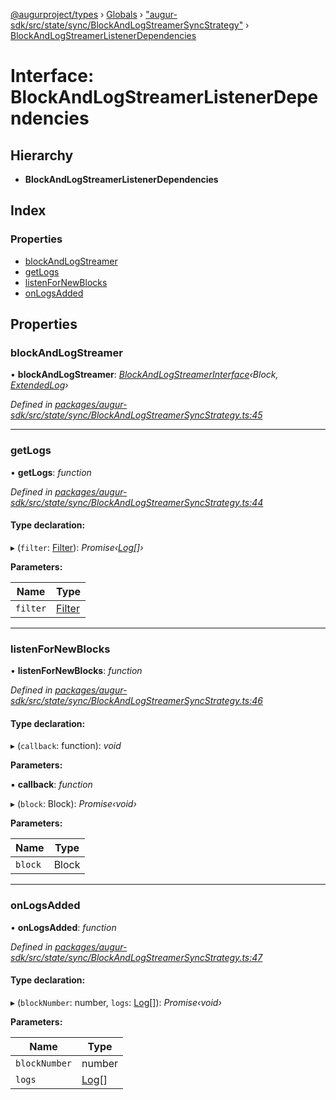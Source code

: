 [@augurproject/types](../README.md) › [Globals](../globals.md) › ["augur-sdk/src/state/sync/BlockAndLogStreamerSyncStrategy"](../modules/_augur_sdk_src_state_sync_blockandlogstreamersyncstrategy_.md) › [BlockAndLogStreamerListenerDependencies](_augur_sdk_src_state_sync_blockandlogstreamersyncstrategy_.blockandlogstreamerlistenerdependencies.md)

# Interface: BlockAndLogStreamerListenerDependencies

## Hierarchy

* **BlockAndLogStreamerListenerDependencies**

## Index

### Properties

* [blockAndLogStreamer](_augur_sdk_src_state_sync_blockandlogstreamersyncstrategy_.blockandlogstreamerlistenerdependencies.md#blockandlogstreamer)
* [getLogs](_augur_sdk_src_state_sync_blockandlogstreamersyncstrategy_.blockandlogstreamerlistenerdependencies.md#getlogs)
* [listenForNewBlocks](_augur_sdk_src_state_sync_blockandlogstreamersyncstrategy_.blockandlogstreamerlistenerdependencies.md#listenfornewblocks)
* [onLogsAdded](_augur_sdk_src_state_sync_blockandlogstreamersyncstrategy_.blockandlogstreamerlistenerdependencies.md#onlogsadded)

## Properties

###  blockAndLogStreamer

• **blockAndLogStreamer**: *[BlockAndLogStreamerInterface](_augur_sdk_src_state_sync_blockandlogstreamersyncstrategy_.blockandlogstreamerinterface.md)‹Block, [ExtendedLog](_augur_sdk_src_lib_blockstream_adapters_index_.extendedlog.md)›*

*Defined in [packages/augur-sdk/src/state/sync/BlockAndLogStreamerSyncStrategy.ts:45](https://github.com/AugurProject/augur/blob/88b6e76efb/packages/augur-sdk/src/state/sync/BlockAndLogStreamerSyncStrategy.ts#L45)*

___

###  getLogs

• **getLogs**: *function*

*Defined in [packages/augur-sdk/src/state/sync/BlockAndLogStreamerSyncStrategy.ts:44](https://github.com/AugurProject/augur/blob/88b6e76efb/packages/augur-sdk/src/state/sync/BlockAndLogStreamerSyncStrategy.ts#L44)*

#### Type declaration:

▸ (`filter`: [Filter](_augur_types_types_logs_.filter.md)): *Promise‹[Log](_augur_types_types_logs_.log.md)[]›*

**Parameters:**

Name | Type |
------ | ------ |
`filter` | [Filter](_augur_types_types_logs_.filter.md) |

___

###  listenForNewBlocks

• **listenForNewBlocks**: *function*

*Defined in [packages/augur-sdk/src/state/sync/BlockAndLogStreamerSyncStrategy.ts:46](https://github.com/AugurProject/augur/blob/88b6e76efb/packages/augur-sdk/src/state/sync/BlockAndLogStreamerSyncStrategy.ts#L46)*

#### Type declaration:

▸ (`callback`: function): *void*

**Parameters:**

▪ **callback**: *function*

▸ (`block`: Block): *Promise‹void›*

**Parameters:**

Name | Type |
------ | ------ |
`block` | Block |

___

###  onLogsAdded

• **onLogsAdded**: *function*

*Defined in [packages/augur-sdk/src/state/sync/BlockAndLogStreamerSyncStrategy.ts:47](https://github.com/AugurProject/augur/blob/88b6e76efb/packages/augur-sdk/src/state/sync/BlockAndLogStreamerSyncStrategy.ts#L47)*

#### Type declaration:

▸ (`blockNumber`: number, `logs`: [Log](_augur_types_types_logs_.log.md)[]): *Promise‹void›*

**Parameters:**

Name | Type |
------ | ------ |
`blockNumber` | number |
`logs` | [Log](_augur_types_types_logs_.log.md)[] |
